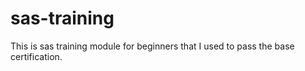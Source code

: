 # sas-training

This is sas training module for beginners that I used to pass the base certification. 
